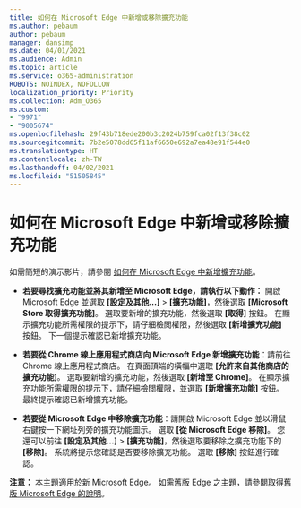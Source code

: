 ```yaml
---
title: 如何在 Microsoft Edge 中新增或移除擴充功能
ms.author: pebaum
author: pebaum
manager: dansimp
ms.date: 04/01/2021
ms.audience: Admin
ms.topic: article
ms.service: o365-administration
ROBOTS: NOINDEX, NOFOLLOW
localization_priority: Priority
ms.collection: Adm_O365
ms.custom:
- "9971"
- "9005674"
ms.openlocfilehash: 29f43b718ede200b3c2024b759fca02f13f38c02
ms.sourcegitcommit: 7b2e5078dd65f11af6650e692a7ea48e91f544e0
ms.translationtype: HT
ms.contentlocale: zh-TW
ms.lasthandoff: 04/02/2021
ms.locfileid: "51505845"
---
```

# <a name="how-to-add-or-remove-extensions-in-microsoft-edge"></a>如何在 Microsoft Edge 中新增或移除擴充功能

如需簡短的演示影片，請參閱 [如何在 Microsoft Edge 中新增擴充功能](https://support.microsoft.com/help/4027935/windows-10-add-or-remove-browser-extensions)。

- **若要尋找擴充功能並將其新增至 Microsoft Edge，請執行以下動作：** 開啟 Microsoft Edge 並選取 **[設定及其他...]** > **[擴充功能]**，然後選取 **[Microsoft Store 取得擴充功能]**。 選取要新增的擴充功能，然後選取 **[取得]** 按鈕。 在顯示擴充功能所需權限的提示下，請仔細檢閲權限，然後選取 **[新增擴充功能]** 按鈕。 下一個提示確認已新增擴充功能。

- **若要從 Chrome 線上應用程式商店向 Microsoft Edge 新增擴充功能**：請前往 Chrome 線上應用程式商店。 在頁面頂端的橫幅中選取 **[允許來自其他商店的擴充功能]**。 選取要新增的擴充功能，然後選取 **[新增至 Chrome]**。 在顯示擴充功能所需權限的提示下，請仔細檢閲權限，並選取 **[新增擴充功能]** 按鈕。 最終提示確認已新增擴充功能。

- **若要從 Microsoft Edge 中移除擴充功能**：請開啟 Microsoft Edge 並以滑鼠右鍵按一下網址列旁的擴充功能圖示。 選取 **[從 Microsoft Edge 移除]**。 您還可以前往 **[設定及其他...]** > **[擴充功能]**，然後選取要移除之擴充功能下的 **[移除]**。 系統將提示您確認是否要移除擴充功能。 選取 **[移除]** 按鈕進行確認。

**注意：** 本主題適用於新 Microsoft Edge。 如需舊版 Edge 之主題，請參閱[取得舊版 Microsoft Edge 的說明](https://support.microsoft.com/hub/4522743/microsoft-edge-help)。